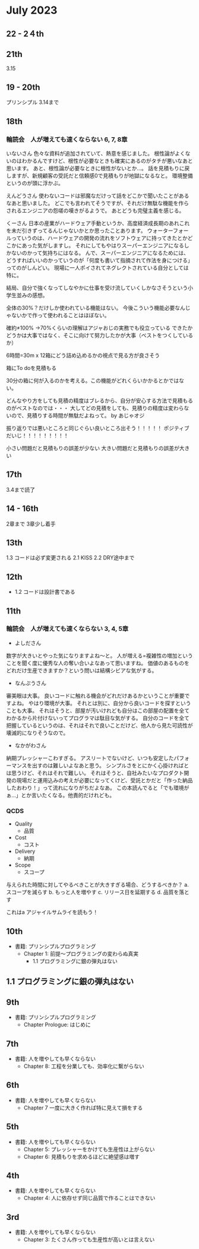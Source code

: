 # July 2023

## 22 - 2４th

## 21th

3.15

## 19 - 20th

プリンシプル
3.14まで

## 18th

### 輪読会　人が増えても速くならない 6, 7, 8章

いないさん
色々な資料が追加されていて、熱意を感じました。
根性論がよくないのはわかるんですけど、根性が必要なときも確実にあるのがタチが悪いなあと思います。
あと、根性論が必要なときに根性がないとか...。
話を見積もりに戻しますが、新規顧客の受託だと信頼感0で見積もりが地獄になるなと。
環境整備というのが頭に浮かぶ。

えんどうさん
使わないコードは邪魔なだけって話をどこかで聞いたことがあるなあと思いました。
どこでも言われてそうですが、それだけ無駄な機能を作らされるエンジニアの怨嗟の嘆きがるようで。
あとどうも完璧主義を感じる。

くーさん
日本の産業がハードウェア手動というか、高度経済成長期のあれこれを未だ引きずってるんじゃないかとか思ったことあります。
ウォーターフォールっていうのは、ハードウェアの開発の流れをソフトウェアに持ってきたとかどこかにあった気がしますし。
それにしてもやはりスーパーエンジニアになるしかないのかって気持ちにはなる。
んで、スーパーエンジニアになるためには、どうすればいいのかっていうのが「何度も書いて指摘されて作法を身につける」ってのがしんどい。
現場に一人ポイされてネグレクトされている自分としては特に。

結局、自分で強くなってしなやかに仕事を受け流していくしかなさそうという小学生並みの感想。

全体の30%？だけしか使われている機能はない。
今後こういう機能必要なんじゃないかで作って使われることはほぼない。

確約≠100%
→70%くらいの理解はアジャおじの実務でも役立っている
できたかどうかは大事ではなく、そこに向けて努力したかが大事（ベストをつくしているか）

6時間=30m x 12箱にどう詰め込めるかの視点で見る方が良さそう

箱にTo doを見積もる

30分の箱に何が入るのかを考える。この機能がどれくらいかかるとかではない。

どんなやり方をしても見積の精度はブレるから、自分が安心する方法で見積もるのがベストなのでは・・・
大してどの見積をしても、見積りの精度は変わらないので、見積りする時間が無駄だよねって。
by あじゃオジ

振り返りでは悪いところと同じぐらい良いところ出そう！！！！！
ポジティブだいじ！！！！！！！！！

小さい問題だと見積もりの誤差が少ない
大きい問題だと見積もりの誤差が大きい

## 17th

3.4まで読了

## 14 - 16th

2章まで
3章少し着手

## 13th

1.3 コードは必ず変更される
2.1 KISS
2.2 DRY途中まで

## 12th

- 1.2 コードは設計書である

## 11th

### 輪読会　人が増えても速くならない 3, 4, 5章

- よしださん

数字が大きいとやった気になりますよね〜と。
人が増える=複雑性の増加ということを聞く度に優秀な人の奪い合いよなあって思いますね。
価値のあるものをどれだけ生産できますか？という問いは結構シビアな気がする。

- なんぷうさん

審美眼は大事。
良いコードに触れる機会がどれだけあるかということが重要ですよね。
やはり環境が大事。
それとは別に、自分から良いコードを探すということも大事。
それはそうと、部屋が汚いけれども自分はこの部屋の配置を全てわかるから片付けないってプログラマは駄目な気がする。
自分のコードを全て把握しているというのは、それはそれで良いことだけど、他人から見た可読性が壊滅的になりそうなので。

- なかがわさん

納期プレッシャーこわすぎる。
アスリートでないけど、いつも安定したパフォーマンスを出すのは難しいよなあと思う。
シンプルさをとにかく心掛ければとは思うけど、それはそれで難しい。
それはそうと、自社みたいなプロダクト開発の現場だと運用込みの考えが必要になってくけど、受託とかだと「作った納品したおわり！」って流れになりがちだよなあ。
この本読んでると「でも環境がぁ...」とか言いたくなる。他責的だけれども。

### QCDS

- Quality
  - 品質
- Cost
  - コスト
- Delivery
  - 納期
- Scope
  - スコープ

与えられた時間に対してやるべきことが大きすぎる場合、どうするべきか？
a. スコープを減らす
b. もっと人を増やす
c. リリース日を延期する
d. 品質を落とす

これはa
アジャイルサムライを読もう！

## 10th

- 書籍: プリンシプルプログラミング
  - Chapter 1: 前提〜プログラミングの変わらぬ真実
    - 1.1 プログラミングに銀の弾丸はない

## 1.1 プログラミングに銀の弾丸はない

## 9th

- 書籍: プリンシプルプログラミング
  - Chapter Prologue: はじめに

## 7th

- 書籍: 人を増やしても早くならない
  - Chapter 8: 工程を分業しても、効率化に繋がらない

## 6th

- 書籍: 人を増やしても早くならない
  - Chapter 7 一度に大きく作れば特に見えて損をする

## 5th

- 書籍: 人を増やしても早くならない
  - Chapter 5: プレッシャーをかけても生産性は上がらない
  - Chapter 6: 見積もりを求めるほどに絶望感は増す

## 4th

- 書籍: 人を増やしても早くならない
  - Chapter 4: 人に依存せず同じ品質で作ることはできない

## 3rd

- 書籍: 人を増やしても早くならない
  - Chapter 3: たくさん作っても生産性が高いとは言えない

